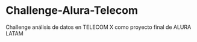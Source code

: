 # Challenge-Alura-Telecom
Challenge análisis de datos en TELECOM X como proyecto final de ALURA LATAM

